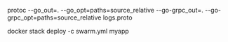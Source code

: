 protoc --go_out=. --go_opt=paths=source_relative --go-grpc_out=. --go-grpc_opt=paths=source_relative logs.proto

docker stack deploy -c swarm.yml myapp